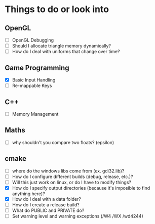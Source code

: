 # Things to do or look into 

## OpenGL
- [ ] OpenGL Debugging 
- [ ] Should I allocate triangle memory dynamically?
- [ ] How do I deal with uniforms that change over time?

## Game Programming
- [x] Basic Input Handling
- [ ] Re-mappable Keys

## C++
- [ ] Memory Management 

## Maths 
- [ ] why shouldn't you compare two floats? (epsilon)

## cmake
- [ ] where do the windows libs come from (ex. gdi32.lib)?
- [ ] How do I configure different builds (debug, release, etc.)?
- [ ] Will this just work on linux, or do I have to modify things? 
- [x] How do I specify output directories (because it's imposible to find anything here)?
- [x] How do I deal with a data folder? 
- [ ] How do I create a release build? 
- [ ] What do PUBLIC and PRIVATE do?
- [ ] Set warning level and warning exceptions (/W4 /WX /wd4244)